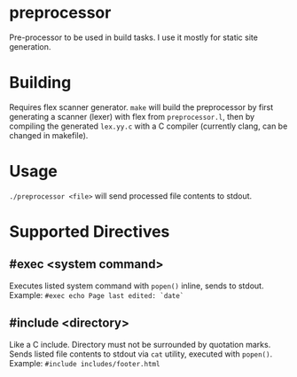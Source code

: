 # preprocessor
Pre-processor to be used in build tasks. I use it mostly for static site generation.

# Building
Requires flex scanner generator. `make` will build the preprocessor by first generating a scanner (lexer) with flex from `preprocessor.l`, then by compiling the generated `lex.yy.c` with a C compiler (currently clang, can be changed in makefile).

# Usage
`./preprocessor <file>` will send processed file contents to stdout.

# Supported Directives

## \#exec &lt;system command&gt;
Executes listed system command with `popen()` inline, sends to stdout.  
Example: ``#exec echo Page last edited: `date` `` 

## \#include &lt;directory&gt;
Like a C include. Directory must not be surrounded by quotation marks.  
Sends listed file contents to stdout via `cat` utility, executed with `popen()`.  
Example: `#include includes/footer.html`
